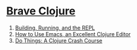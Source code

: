 # [Brave Clojure](https://www.braveclojure.com/)
1. [Building, Running, and the REPL](ch01.md)
2. [How to Use Emacs, an Excellent Clojure Editor](ch02.md)
3. [Do Things: A Clojure Crash Course](ch03.md)

